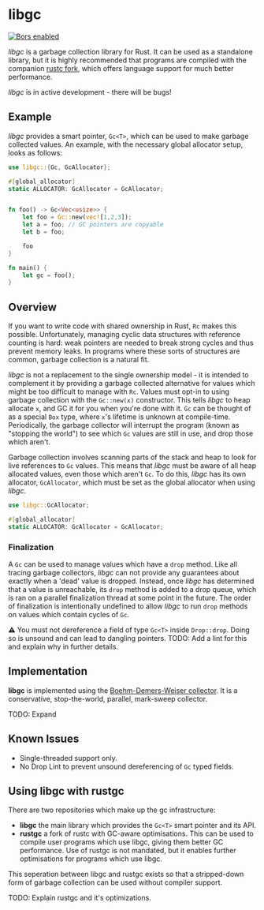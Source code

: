 # libgc

[![Bors enabled](https://bors.tech/images/badge_small.svg)](https://bors.tech)

_libgc_ is a garbage collection library for Rust. It can be used as a standalone
library, but it is highly recommended that programs are compiled with the
companion [rustc fork](https://github.com/softdevteam/rustgc), which offers
language support for much better performance.

_libgc_ is in active development - there will be bugs!

## Example

_libgc_ provides a smart pointer, `Gc<T>`, which can be used to make garbage
collected values. An example, with the necessary global allocator setup, looks
as follows:

```rust
use libgc::{Gc, GcAllocator};

#[global_allocator]
static ALLOCATOR: GcAllocator = GcAllocator;


fn foo() -> Gc<Vec<usize>> {
    let foo = Gc::new(vec![1,2,3]);  
    let a = foo; // GC pointers are copyable
    let b = foo;

    foo 
}

fn main() {
    let gc = foo();
}
```

## Overview

If you want to write code with shared ownership in Rust, `Rc` makes this
possible. Unfortunately, managing cyclic data structures with reference counting
is hard: weak pointers are needed to break strong cycles and thus prevent memory
leaks. In programs where these sorts of structures are common,
garbage collection is a natural fit.

_libgc_ is not a replacement to the single ownership model - it is intended to
complement it by providing a garbage collected alternative for values which
might be too difficult to manage with `Rc`. Values must opt-in to using
garbage collection with the `Gc::new(x)` constructor. This tells _libgc_ to heap
allocate `x`, and GC it for you when you're done with it. `Gc` can be thought of
as a special `Box` type, where `x`'s lifetime is unknown at compile-time.
Periodically, the garbage collector will interrupt the program (known as
"stopping the world") to see which `Gc` values are still in use, and drop those
which aren't. 

Garbage collection involves scanning parts of the stack and heap to look for
live references to `Gc` values. This means that _libgc_ must be aware of all heap
allocated values, even those which aren't `Gc`. To do this, _libgc_ has its own
allocator, `GcAllocator`, which must be set as the global allocator when using
_libgc_.

```rust
use libgc::GcAllocator;

#[global_allocator]
static ALLOCATOR: GcAllocator = GcAllocator;
```

### Finalization

A `Gc` can be used to manage values which have a `drop` method. Like all tracing
garbage collectors, _libgc_ can not provide any guarantees about exactly when a
'dead' value is dropped. Instead, once _libgc_ has determined that a value is
unreachable, its `drop` method is added to a drop queue, which is ran on a
parallel finalization thread at some point in the future. The order of
finalization is intentionally undefined to allow _libgc_ to run `drop` methods on
values which contain cycles of `Gc`.

:warning: You must not dereference a field of type `Gc<T>` inside `Drop::drop`.
Doing so is unsound and can lead to dangling pointers. TODO: Add a lint for this
and explain why in further details.

## Implementation

__libgc__ is implemented using the [Boehm-Demers-Weiser
collector](https://github.com/https://github.com/ivmai/bdwgc).  It is a
conservative, stop-the-world, parallel, mark-sweep collector.

TODO: Expand

## Known Issues

* Single-threaded support only.
* No Drop Lint to prevent unsound dereferencing of `Gc` typed fields.

## Using libgc with rustgc

There are two repositories which make up the gc infrastructure:

* **libgc** the main library which provides the `Gc<T>` smart pointer and its
      API.
* **rustgc** a fork of rustc with GC-aware optimisations. This can be used to
      compile user programs which use libgc, giving them better GC
      performance. Use of rustgc is not mandated, but it enables further
      optimisations for programs which use libgc.

This seperation between libgc and rustgc exists so that a stripped-down form of
garbage collection can be used without compiler support. 

TODO: Explain rustgc and it's optimizations.
